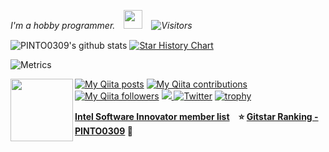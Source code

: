 <p><em>I'm a hobby programmer.　<img src="https://media.giphy.com/media/WUlplcMpOCEmTGBtBW/giphy.gif" width="30" />　<img alt="Visitors" src="https://komarev.com/ghpvc/?username=pinto0309&style=flat&labelColor=black&logo=github&label=PROFILE+VIEWS&color=29bf12"/></em></p>  

![PINTO0309's github stats](https://github-readme-stats-seven-sigma-13.vercel.app/api?username=PINTO0309&show_icons=true&title_color=fff&icon_color=79ff97&text_color=9f9f9f&bg_color=303030&include_all_commits=true)
[![Star History Chart](https://api.star-history.com/svg?repos=PINTO0309/PINTO_model_zoo,PINTO0309/simple-onnx-processing-tools,PINTO0309/onnx2tf,PINTO0309/tflite2tensorflow,PINTO0309/openvino2tensorflow&type=Date)](https://star-history.com/#PINTO0309/PINTO_model_zoo&PINTO0309/simple-onnx-processing-tools&PINTO0309/onnx2tf&PINTO0309/tflite2tensorflow&PINTO0309/openvino2tensorflow&Date)

![Metrics](https://metrics.lecoq.io/pinto0309?template=classic&config.timezone=Asia%2FTokyo)

<img align='left' src="https://user-images.githubusercontent.com/33194443/92995358-dbf07300-f53d-11ea-987f-2a87cfda496f.png" width="100">

[![My Qiita posts](https://qiita-badge.apiapi.app/s/PINTO/posts.svg)](http://qiita.com/PINTO)
[![My Qiita contributions](https://qiita-badge.apiapi.app/s/PINTO/contributions.svg)](http://qiita.com/PINTO)
[![My Qiita followers](https://qiita-badge.apiapi.app/s/PINTO/followers.svg)](http://qiita.com/PINTO)
<a href="https://zenn.dev/pinto0309">
  <img src="https://img.shields.io/badge/-Zenn-3EA8FF?style=flat&logo=zenn&logoColor=white" />
</a>
[![Twitter](https://img.shields.io/twitter/follow/pinto03091?label=%20%40pinto03091&style=social)](https://twitter.com/PINTO03091)
[![trophy](https://github-profile-trophy.vercel.app/?username=PINTO0309&margin-w=5&margin-h=5&column=6&title=Stars,Followers,Commit,Repositories,Issues,PullRequest)](https://github.com/ryo-ma/github-profile-trophy)  
  
**[Intel Software Innovator member list](https://devmesh.intel.com/users?roles%5B%5D=Innovator)**　**:star: [Gitstar Ranking - PINTO0309](https://gitstar-ranking.com/PINTO0309) :hamster:**  
